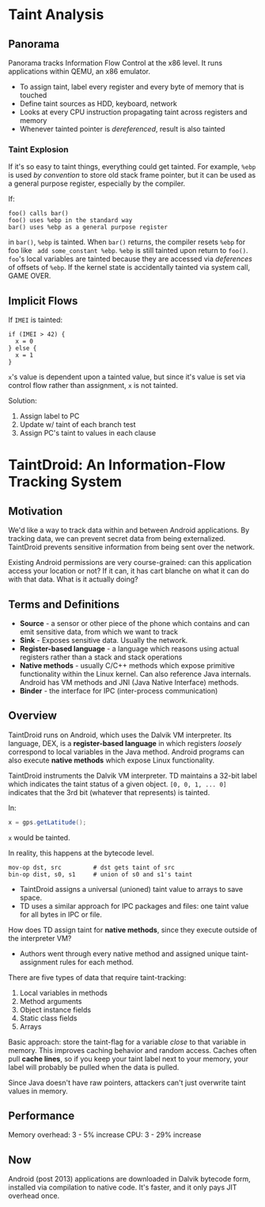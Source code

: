 # Taint Analysis

## Panorama
Panorama tracks Information Flow Control at the x86 level. It runs applications within QEMU, an x86 emulator. 

* To assign taint, label every register and every byte of memory that is touched
* Define taint sources as HDD, keyboard, network
* Looks at every CPU instruction propagating taint across registers and memory
* Whenever tainted pointer is *dereferenced*, result is also tainted

### Taint Explosion
If it's so easy to taint things, everything could get tainted. For example, `%ebp` is used *by convention* to store old stack frame pointer, but it can be used as a general purpose register, especially by the compiler. 

If:
```
foo() calls bar()
foo() uses %ebp in the standard way
bar() uses %ebp as a general purpose register
```

in `bar()`, `%ebp` is tainted. When `bar()` returns, the compiler resets `%ebp` for foo like ` add some_constant %ebp`. `%ebp` is still tainted upon return to `foo()`. `foo`'s local variables are tainted because they are accessed via *deferences* of offsets of `%ebp`. If the kernel state is accidentally tainted via system call, GAME OVER.

## Implicit Flows
If `IMEI` is tainted:

```
if (IMEI > 42) {
  x = 0
} else {
  x = 1
}
```
`x`'s value is dependent upon a tainted value, but since it's value is set via control flow rather than assignment, `x` is not tainted. 

Solution:

1. Assign label to PC
1. Update w/ taint of each branch test
1. Assign PC's taint to values in each clause

# TaintDroid: An Information-Flow Tracking System

## Motivation
We'd like a way to track data within and between Android applications. By tracking data, we can prevent secret data from being externalized. TaintDroid prevents sensitive information from being sent over the network. 

Existing Android permissions are very course-grained: can this application access your location or not? If it can, it has cart blanche on what it can do with that data. What is it actually doing?

## Terms and Definitions
* **Source** - a sensor or other piece of the phone which contains and can emit sensitive data, from which we want to track
* **Sink** - Exposes sensitive data. Usually the network.
* **Register-based language** - a language which reasons using actual registers rather than a stack and stack operations
* **Native methods** - usually C/C++ methods which expose primitive functionality within the Linux kernel. Can also reference Java internals. Android has VM methods and JNI (Java Native Interface) methods.
* **Binder** - the interface for IPC (inter-process communication)

## Overview
TaintDroid runs on Android, which uses the Dalvik VM interpreter. Its language, DEX, is a **register-based language** in which registers *loosely* correspond to local variables in the Java method. Android programs can also execute **native methods** which expose Linux functionality.

TaintDroid instruments the Dalvik VM interpreter. TD maintains a 32-bit label which indicates the taint status of a given object. `[0, 0, 1, ... 0]` indicates that the 3rd bit (whatever that represents) is tainted.

In:
```java
x = gps.getLatitude();
```
`x` would be tainted. 

In reality, this happens at the bytecode level.
```x86
mov-op dst, src         # dst gets taint of src
bin-op dist, s0, s1     # union of s0 and s1's taint
```

* TaintDroid assigns a universal (unioned) taint value to arrays to save space.
* TD uses a similar approach for IPC packages and files: one taint value for all bytes in IPC or file.

How does TD assign taint for **native methods**, since they execute outside of the interpreter VM? 

* Authors went through every native method and assigned unique taint-assignment rules for each method.

There are five types of data that require taint-tracking:

1. Local variables in methods
1. Method arguments
1. Object instance fields
1. Static class fields
1. Arrays

Basic approach: store the taint-flag for a variable *close* to that variable in memory. This improves caching behavior and random access. Caches often pull **cache lines**, so if you keep your taint label next to your memory, your label will probably be pulled when the data is pulled.

Since Java doesn't have raw pointers, attackers can't just overwrite taint values in memory.

## Performance
Memory overhead: 3 - 5% increase
CPU: 3 - 29% increase

## Now
Android (post 2013) applications are downloaded in Dalvik bytecode form, installed via compilation to native code. It's faster, and it only pays JIT overhead once.
